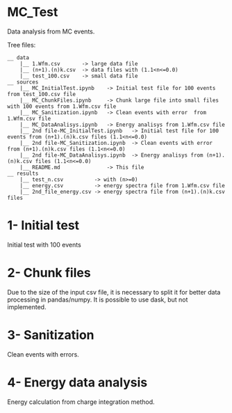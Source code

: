 # MC_Test
Data analysis from MC events.

Tree files:
```
__ data
    |__ 1.Wfm.csv       -> large data file
    |__ (n+1).(n)k.csv  -> data files with (1.1<n<=0.0)
    |__ test_100.csv    -> small data file
__ sources
    |__ MC_InitialTest.ipynb    -> Initial test file for 100 events from test_100.csv file
    |__ MC_ChunkFiles.ipynb     -> Chunk large file into small files with 100 events from 1.Wfm.csv file
    |__ MC_Sanitization.ipynb   -> Clean events with error  from 1.Wfm.csv file
    |__ MC_DataAnalisys.ipynb   -> Energy analisys from 1.Wfm.csv file
    |__ 2nd file-MC_InitialTest.ipynb   -> Initial test file for 100 events from (n+1).(n)k.csv files (1.1<n<=0.0)
    |__ 2nd file-MC_Sanitization.ipynb  -> Clean events with error from (n+1).(n)k.csv files (1.1<n<=0.0)
    |__ 2nd file-MC_DataAnalisys.ipynb  -> Energy analisys from (n+1).(n)k.csv files (1.1<n<=0.0)
    |__ README.md               -> This file
__ results
    |__ test_n.csv          -> with (n>=0)
    |__ energy.csv          -> energy spectra file from 1.Wfm.csv file
    |__ 2nd_file_energy.csv -> energy spectra file from (n+1).(n)k.csv files

```

# 1- Initial test
Initial test with 100 events

# 2- Chunk files
Due to the size of the input csv file, it is necessary to split it for better data processing in pandas/numpy.
It is possible to use dask, but not implemented.

# 3- Sanitization
Clean events with errors.

# 4- Energy data analysis
Energy calculation from charge integration method.
